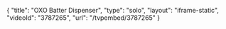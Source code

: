 {
    "title": "OXO Batter Dispenser",
    "type": "solo",
    "layout": "iframe-static",
    "videoId": "3787265",
    "url": "\/tvpembed\/3787265"
}
